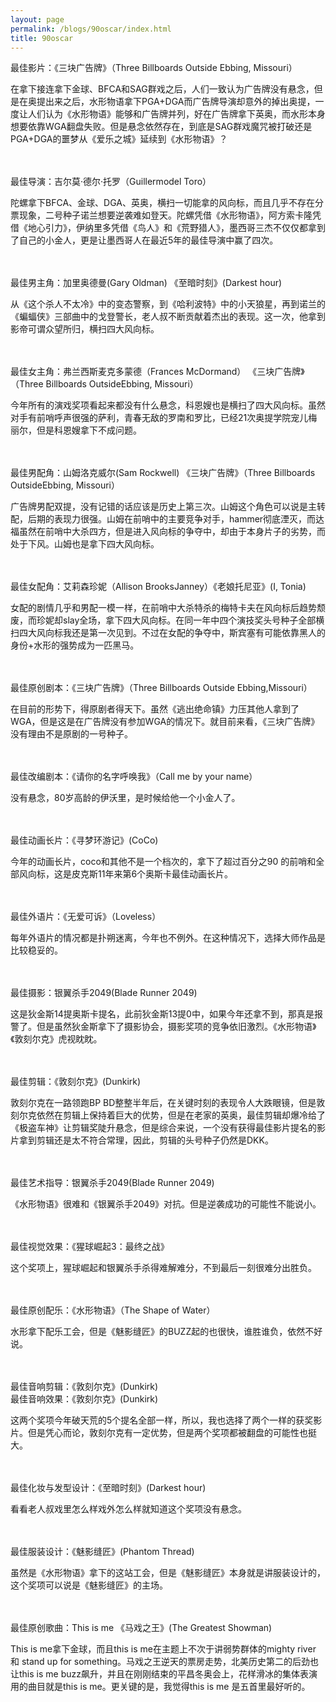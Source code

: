 ```yaml
---
layout: page
permalink: /blogs/90oscar/index.html
title: 90oscar
---
```


最佳影片：《三块广告牌》（Three Billboards Outside Ebbing, Missouri）
<br>

在拿下接连拿下金球、BFCA和SAG群戏之后，人们一致认为广告牌没有悬念，但是在奥提出来之后，水形物语拿下PGA+DGA而广告牌导演却意外的掉出奥提，一度让人们认为《水形物语》能够和广告牌并列，好在广告牌拿下英奥，而水形本身想要依靠WGA翻盘失败。但是悬念依然存在，到底是SAG群戏魔咒被打破还是PGA+DGA的噩梦从《爱乐之城》延续到《水形物语》？

<br>

<br>
最佳导演：吉尔莫·德尔·托罗（Guillermodel Toro）
<br>

陀螺拿下BFCA、金球、DGA、英奥，横扫一切能拿的风向标，而且几乎不存在分票现象，二号种子诺兰想要逆袭难如登天。陀螺凭借《水形物语》，阿方索卡隆凭借《地心引力》，伊纳里多凭借《鸟人》和《荒野猎人》，墨西哥三杰不仅仅都拿到了自己的小金人，更是让墨西哥人在最近5年的最佳导演中赢了四次。

<br>
 
<br>
最佳男主角：加里奥德曼(Gary Oldman) 《至暗时刻》(Darkest hour)
<br>

从《这个杀人不太冷》中的变态警察，到《哈利波特》中的小天狼星，再到诺兰的《蝙蝠侠》三部曲中的戈登警长，老人叔不断贡献着杰出的表现。这一次，他拿到影帝可谓众望所归，横扫四大风向标。

<br>
 
<br>
最佳女主角：弗兰西斯麦克多蒙德（Frances McDormand） 《三块广告牌》（Three Billboards OutsideEbbing, Missouri）
<br>

今年所有的演戏奖项看起来都没有什么悬念，科恩嫂也是横扫了四大风向标。虽然对手有前哨呼声很强的萨利，青春无敌的罗南和罗比，已经21次奥提学院宠儿梅丽尔，但是科恩嫂拿下不成问题。

<br>
 
<br>
最佳男配角：山姆洛克威尔(Sam Rockwell) 《三块广告牌》（Three Billboards OutsideEbbing, Missouri）
<br>

广告牌男配双提，没有记错的话应该是历史上第三次。山姆这个角色可以说是主转配，后期的表现力很强。山姆在前哨中的主要竞争对手，hammer彻底湮灭，而达福虽然在前哨中大杀四方，但是进入风向标的争夺中，却由于本身片子的劣势，而处于下风。山姆也是拿下四大风向标。

<br>
 
<br>
最佳女配角：艾莉森珍妮（Allison BrooksJanney）《老娘托尼亚》(I, Tonia)
<br>

女配的剧情几乎和男配一模一样，在前哨中大杀特杀的梅特卡夫在风向标后趋势颓废，而珍妮却slay全场，拿下四大风向标。在同一年中四个演技奖头号种子全部横扫四大风向标我还是第一次见到。不过在女配的争夺中，斯宾塞有可能依靠黑人的身份+水形的强势成为一匹黑马。

<br>
 
<br>
最佳原创剧本：《三块广告牌》（Three Billboards Outside Ebbing,Missouri）
<br>

在目前的形势下，得原剧者得天下。虽然《逃出绝命镇》力压其他人拿到了WGA，但是这是在广告牌没有参加WGA的情况下。就目前来看，《三块广告牌》没有理由不是原剧的一号种子。

<br>
 
<br>
最佳改编剧本：《请你的名字呼唤我》（Call me by your name）
<br>

没有悬念，80岁高龄的伊沃里，是时候给他一个小金人了。

<br>
 
<br>
最佳动画长片：《寻梦环游记》(CoCo)
<br>

今年的动画长片，coco和其他不是一个档次的，拿下了超过百分之90 的前哨和全部风向标，这是皮克斯11年来第6个奥斯卡最佳动画长片。

<br>
 
<br>
最佳外语片：《无爱可诉》（Loveless）
<br>

每年外语片的情况都是扑朔迷离，今年也不例外。在这种情况下，选择大师作品是比较稳妥的。

<br>
 
<br>
最佳摄影：银翼杀手2049(Blade Runner 2049)
<br>

这是狄金斯14提奥斯卡提名，此前狄金斯13提0中，如果今年还拿不到，那真是报警了。但是虽然狄金斯拿下了摄影协会，摄影奖项的竞争依旧激烈。《水形物语》《敦刻尔克》虎视眈眈。

<br>
 
<br>
最佳剪辑：《敦刻尔克》(Dunkirk)
<br>

敦刻尔克在一路领跑BP BD整整半年后，在关键时刻的表现令人大跌眼镜，但是敦刻尔克依然在剪辑上保持着巨大的优势，但是在老家的英奥，最佳剪辑却爆冷给了《极盗车神》让剪辑奖陡升悬念，但是综合来说，一个没有获得最佳影片提名的影片拿到剪辑还是太不符合常理，因此，剪辑的头号种子仍然是DKK。

<br>
 
<br>
最佳艺术指导：银翼杀手2049(Blade Runner 2049)
<br>

《水形物语》很难和《银翼杀手2049》对抗。但是逆袭成功的可能性不能说小。

<br>
 
<br>
最佳视觉效果：《猩球崛起3：最终之战》
<br>

这个奖项上，猩球崛起和银翼杀手杀得难解难分，不到最后一刻很难分出胜负。

<br>
 
<br>
最佳原创配乐：《水形物语》（The Shape of Water）
<br>

水形拿下配乐工会，但是《魅影缝匠》的BUZZ起的也很快，谁胜谁负，依然不好说。

<br>
 
<br>
最佳音响剪辑：《敦刻尔克》(Dunkirk)
<br>
最佳音响效果：《敦刻尔克》(Dunkirk)
<br>

这两个奖项今年破天荒的5个提名全部一样，所以，我也选择了两个一样的获奖影片。但是凭心而论，敦刻尔克有一定优势，但是两个奖项都被翻盘的可能性也挺大。

<br>
 
<br>
最佳化妆与发型设计：《至暗时刻》(Darkest hour)
<br>

看看老人叔戏里怎么样戏外怎么样就知道这个奖项没有悬念。

<br>
 
<br>
最佳服装设计：《魅影缝匠》(Phantom Thread)
<br>

虽然是《水形物语》拿下的这站工会，但是《魅影缝匠》本身就是讲服装设计的，这个奖项可以说是《魅影缝匠》的主场。

<br>
 
<br>
最佳原创歌曲：This is me 《马戏之王》(The Greatest Showman)
<br>

This is me拿下金球，而且this is me在主题上不次于讲弱势群体的mighty river 和 stand up for something。马戏之王逆天的票房走势，北美历史第二的后劲也让this is me buzz飙升，并且在刚刚结束的平昌冬奥会上，花样滑冰的集体表演用的曲目就是this is me。更关键的是，我觉得this is me 是五首里最好听的。

